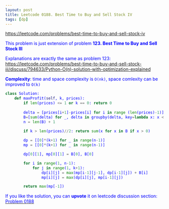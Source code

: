 ```yaml
---
layout: post
title: Leetcode 0188. Best Time to Buy and Sell Stock IV
tags: [dp]
---
```


<a href="https://leetcode.com/problems/best-time-to-buy-and-sell-stock-iv"> <font color = blue>https://leetcode.com/problems/best-time-to-buy-and-sell-stock-iv

This problem is just extension of problem **123. Best Time to Buy and Sell Stock III**

Explanations are exactly the same as problem 123: https://leetcode.com/problems/best-time-to-buy-and-sell-stock-iii/discuss/794633/Python-O(n)-solution-with-optimization-explained

**Complexity**: time and space complexity is `O(nk)`, space comlexity can be improved to `O(k)`

```python
class Solution:
    def maxProfit(self, k, prices):
        if len(prices) <= 1 or k == 0: return 0
        
        delta = [prices[i+1]-prices[i] for i in range (len(prices)-1)]
        B=[sum(delta) for _, delta in groupby(delta, key=lambda x: x < 0)]
        n = len(B) + 1

        if k > len(prices)//2: return sum(x for x in B if x > 0)
        
        dp = [[0]*(k+1) for _ in range(n-1)] 
        mp = [[0]*(k+1) for _ in range(n-1)] 

        dp[0][1], mp[0][1] = B[0], B[0]

        for i in range(1, n-1):
            for j in range(1, k+1):
                dp[i][j] = max(mp[i-1][j-1], dp[i-1][j]) + B[i]
                mp[i][j] = max(dp[i][j], mp[i-1][j])

        return max(mp[-1])
```

If you like the solution, you can **upvote** it on leetcode discussion section:<a href="https://leetcode.com/problems/best-time-to-buy-and-sell-stock-iv/discuss/900151/python-o(nk)-dynamic-programming-explained"> <font color = blue>Problem 0188
